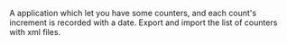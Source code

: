 A application which let you have some counters, and each count's increment is recorded with a date.
Export and import the list of counters with xml files.